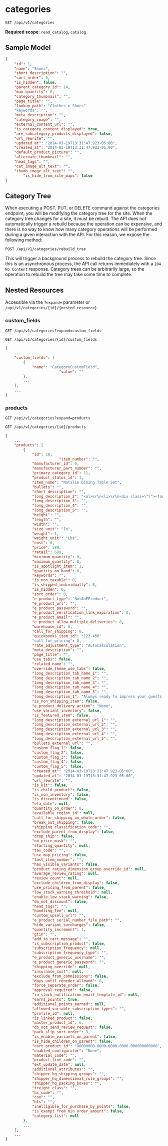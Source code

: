 categories
==========

```shell
GET /api/v1/categories
```

**Required scope**: `read_catalog`, `catalog`

Sample Model
------------

```json
{
	"id": 1,
	"name": "Shoes",
	"short_description": "",
	"sort_order": 0,
	"is_hidden": false,
	"parent_category_id": 14,
	"max_quantity": 0,
	"category_thumbnail": "",
	"page_title": "",
	"lookup_path": "Clothes > Shoes"
	"keywords": "",
	"meta_description": "",
	"category_image": "",
	"external_content_url": "",
	"is_category_content_displayed": true,
	"are_subcategory_products_displayed": false,
	"url_rewrite": "",
	"updated_at": "2014-03-19T13:31:47.923-05:00",
	"created_at": "2014-03-19T13:31:47.923-05:00",
	"default_product_picture": "",
	"alternate_thumbnail": "",
	"head_tags": "",
	"cat_image_alt_text": "",
	"thumb_image_alt_text": "",
        "is_hide_from_site_maps": false
}
```

Category Tree
-------------

When executing a POST, PUT, or DELETE command against the categories endpoint, you will be modifying the category tree for the site.  When the category tree changes for a site, it must be rebuilt.  The API does not automatically trigger a rebuild because the operation can be expensive, and there is no way to know how many category operations will be performed during a given interaction with the API.  For this reason, we expose the following method:

```shell
POST /api/v1/categories/rebuild_tree
```

This will trigger a background process to rebuild the category tree.  Since this is an asynchronous process, the API call returns immediately with a `204 No Content` response. Category trees can be arbitrarily large, so the operation to rebuild the tree may take some time to complete.

Nested Resources
----------------

Accessible via the `?expand=` parameter or `/api/v1/categories/{id}/{nested_resource}`.

### custom_fields

```shell
GET /api/v1/categories?expand=custom_fields
```

```shell
GET /api/v1/categories/{id}/custom_fields
```

```json
{
	...
	"custom_fields": [
		{
			"name": "CategoryCustomField",
                        "value": ""
		},
		...
	],
	...
}
```

### products

```shell
GET /api/v1/categories?expand=products
```

```shell
GET /api/v1/categories/{id}/products
```

```json
{
	...
	"products": [
		{
			"id": 18,
                        "item_number": "",
			"manufacturer_id": 0,
			"manufacturer_part_number": "",
			"primary_category_id": 11,
			"product_status_id": 1,
			"item_name": "Natalie Dining Table Set",
			"bullets": "",
			"short_description": "",
			"long_description_2": "<ul>\r\n<li>\r\n<div class=\"\"><font face=Verdana size=1>Material: Chromed metal, clear glass</font></div>\r\n<li>\r\n<div class=\"\"><font face=Verdana size=1>Dimension (L x W x H): 55\" - 80\"W x 32\"D x 30\"H (140-200cm x 90cm x 74cm)</font></div>\r\n<li>\r\n<div class=\"\"><font face=Verdana size=1>Glass thickness: 0.4” (10mm)</font></div>\r\n<li>\r\n<div class=\"\"><font face=Verdana size=1>Weight: 72 kg / 159 lbs</font></div>\r\n<li>\r\n<div class=\"\"><font face=Verdana size=1>Care: household glass cleaner only on glass </font></div></li></ul>",
			"long_description_3": "",
			"long_description_4": "",
			"long_description_5": "",
			"height": "",
			"length": "",
			"width": "",
			"size_unit": "In",
			"weight": 1,
			"weight_unit": "Lbs",
			"cost": 0,
			"price": 589,
			"retail": 689,
			"minimum_quantity": 0,
			"maximum_quantity": 0,
			"is_spotlight_item": 1,
			"quantity_on_hand": 0,
			"keywords": "",
			"is_non_taxable": 0,
			"is_shipped_individually": 0,
			"is_hidden": 0,
			"sort_order": 0,
			"e_product_type": "NotAnEProduct",
			"e_product_url": "",
			"e_product_password": "",
			"e_product_verification_link_expiration": 0,
			"e_product_email": "",
			"e_product_allow_multiple_deliveries": 0,
			"warehouse_id": 0,
			"call_for_shipping": 0,
			"quickbooks_item_id": "123-456"
			"call_for_pricing": 0,
			"rate_adjustment_type": "AutoCalculation",
			"meta_description": "",
			"page_title": "",
			"use_tabs": false,
			"related_name": "",
			"override_theme_use_tabs": false,
			"long_description_tab_name_1": "",
			"long_description_tab_name_2": "",
			"long_description_tab_name_3": "",
			"long_description_tab_name_4": "",
			"long_description_tab_name_5": "",
			"long_description_1": "Always ready to impress your guests, this table combines style and functionality with the clear tempered glass on top of the chrome-finished metal frame. The built in simple mechanism will extend the table. The simple mechanism will work for you to extract the hidden extension from the middle when you pull the glass table top. Add a contemporary touch to your dining room today. ",
			"is_non_shipping_item": false,
			"e_product_delivery_action": "None",
			"use_variant_inventory": false,
			"is_featured_item": false,
			"long_description_external_url_1": "",
			"long_description_external_url_2": "",
			"long_description_external_url_3": "",
			"long_description_external_url_4": "",
			"long_description_external_url_5": "",
			"bullets_external_url": "",
			"custom_flag_1": false,
			"custom_flag_2": false,
			"custom_flag_3": false,
			"custom_flag_4": false,
			"custom_flag_5": false,
			"created_at": "2014-03-19T13:31:47.923-05:00",
			"updated_at": "2014-03-19T13:31:47.923-05:00",
			"url_rewrite": "",
			"is_kit": false,
			"is_child_product": false,
			"is_non_inventory": false,
			"is_discontinued": false,
			"eta_date": null,
			"quantity_on_order": 0,
			"available_region_id": null,
			"call_for_shipping_on_whole_order": false,
			"break_out_shipping": false,
			"shipping_classification_code": "",
			"exclude_parent_from_display": false,
			"drop_ship": false,
			"no_price_mask": "",
			"starting_quantity": null,
			"tax_code": "",
			"use_map_pricing": false,
			"last_item_number": "",
			"has_visible_variants": false,
			"product_rating_dimension_group_override_id": null,
			"average_review_rating": null,
			"review_count": null,
			"exclude_children_from_display": false,
			"use_pricing_from_parent": false,
			"low_stock_warning_threshold": null,
			"enable_low_stock_warning": false,
			"do_not_discount": false,
			"head_tags": "",
			"handling_fee": null,
			"custom_upsell_url": "",
			"e_product_serial_number_file_path": "",
			"hide_variant_surcharges": false,
			"quantity_increment": 1,
			"gtin": "",
			"add_to_cart_message": "",
			"is_subscription_product": false,
			"subscription_frequency": null,
			"subscription_frequency_type": "",
			"e_product_generic_username": "",
			"e_product_generic_password": "",
			"shipping_override": null,
			"insurance_cost": null,
			"exclude_from_commissions": false,
			"days_until_reorder_allowed": 0,
			"force_separate_order": false,
			"approval_required": false,
			"in_stock_notification_email_template_id": null,
			"earns_points": true,
			"additional_points_earned": null,
			"allowed_variable_subscription_types": "",
			"profile_id": null,
			"is_linked_product": false,
			"master_product_id": 6,
			"do_not_send_review_request": false,
			"pack_slip_sort_order": 3,
			"is_enable_variants_on_parent": false,
			"is_hide_children_on_parent": false,
			"cart_product_id": "00000000-0000-0000-0000-000000000000",
			"enabled_configurator": "None",
			"material_code": "",
			"product_line_code": "",
			"ext_update_date": null,
			"additional_attributes": "",
			"shipper_hq_shipping_groups": "",
			"shipper_hq_dimensional_rule_groups": "",
			"shipper_hq_packing_boxes": "",
			"freight_class": "",
			"hs_code": "",
			"coo": "",
			"hts": "",
			"inelligible_for_purchase_by_points": false,
			"is_exempt_from_min_order_amount": false,
			"category_list": null
		},
		...
	],
	...
}
```
